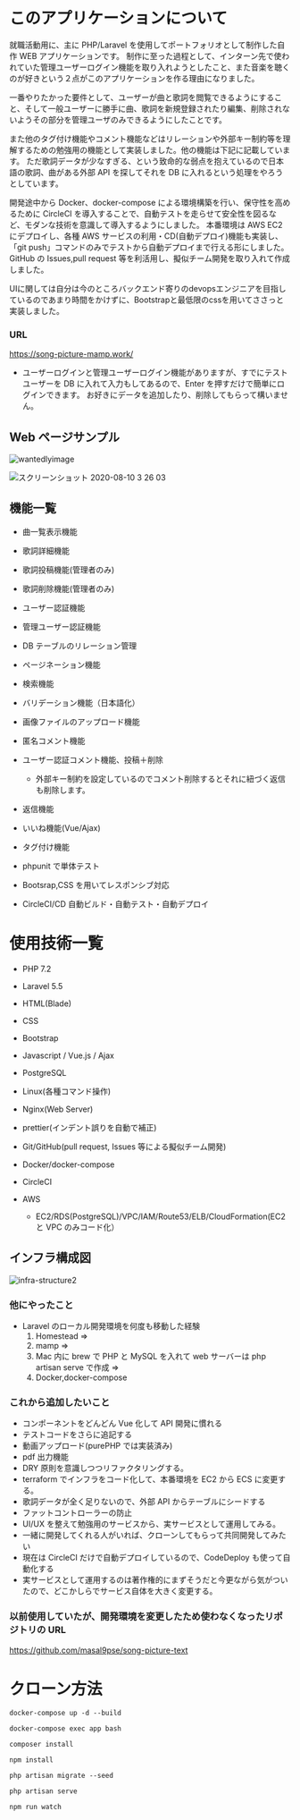 # このアプリケーションについて

就職活動用に、主に PHP/Laravel を使用してポートフォリオとして制作した自作 WEB アプリケーションです。
制作に至った過程として、インターン先で使われていた管理ユーザーログイン機能を取り入れようとしたこと、また音楽を聴くのが好きという２点がこのアプリケーションを作る理由になりました。

一番やりたかった要件として、ユーザーが曲と歌詞を閲覧できるようにすること、そして一般ユーザーに勝手に曲、歌詞を新規登録されたり編集、削除されないようその部分を管理ユーザのみできるようにしたことです。

また他のタグ付け機能やコメント機能などはリレーションや外部キー制約等を理解するための勉強用の機能として実装しました。他の機能は下記に記載しています。
ただ歌詞データが少なすぎる、という致命的な弱点を抱えているので日本語の歌詞、曲がある外部 API を探してそれを DB に入れるという処理をやろうとしています。

開発途中から Docker、docker-compose による環境構築を行い、保守性を高めるために CircleCI を導入することで、自動テストを走らせて安全性を図るなど、モダンな技術を意識して導入するようにしました。
本番環境は AWS EC2 にデプロイし、各種 AWS サービスの利用・CD(自動デプロイ)機能も実装し、「git push」コマンドのみでテストから自動デプロイまで行える形にしました。
GitHub の Issues,pull request 等を利活用し、擬似チーム開発を取り入れて作成しました。


UIに関しては自分は今のところバックエンド寄りのdevopsエンジニアを目指しているのであまり時間をかけずに、Bootstrapと最低限のcssを用いてささっと実装しました。

### URL

https://song-picture-mamp.work/

- ユーザーログインと管理ユーザーログイン機能がありますが、すでにテストユーザーを DB に入れて入力もしてあるので、Enter を押すだけで簡単にログインできます。
  お好きにデータを追加したり、削除してもらって構いません。

## Web ページサンプル

![wantedlyimage](https://user-images.githubusercontent.com/51937772/89991779-4acc7900-dcbf-11ea-8f55-08d89b96dc0a.png)

![スクリーンショット 2020-08-10 3 26 03](https://user-images.githubusercontent.com/51937772/89739154-3fa7fc00-dab9-11ea-8306-317996706339.png)

## 機能一覧

- 曲一覧表示機能

- 歌詞詳細機能

- 歌詞投稿機能(管理者のみ)

- 歌詞削除機能(管理者のみ)

- ユーザー認証機能

- 管理ユーザー認証機能

- DB テーブルのリレーション管理

- ページネーション機能

- 検索機能

- バリデーション機能（日本語化）

- 画像ファイルのアップロード機能

- 匿名コメント機能

- ユーザー認証コメント機能、投稿＋削除

  - 外部キー制約を設定しているのでコメント削除するとそれに紐づく返信も削除します。

- 返信機能

- いいね機能(Vue/Ajax)

- タグ付け機能

- phpunit で単体テスト

- Bootsrap,CSS を用いてレスポンシブ対応

- CircleCI/CD 自動ビルド・自動テスト・自動デプロイ

# 使用技術一覧

- PHP 7.2

* Laravel 5.5

* HTML(Blade)

* CSS

* Bootstrap

* Javascript / Vue.js / Ajax

* PostgreSQL

- Linux(各種コマンド操作)

- Nginx(Web Server)

* prettier(インデント誤りを自動で補正)

- Git/GitHub(pull request, Issues 等による擬似チーム開発)

* Docker/docker-compose

- CircleCI

- AWS
  - EC2/RDS(PostgreSQL)/VPC/IAM/Route53/ELB/CloudFormation(EC2 と VPC のみコード化）

## インフラ構成図

![infra-structure2](https://user-images.githubusercontent.com/51937772/87854452-1a5a1f00-c94d-11ea-99a8-9bf43b9f2ad8.png)

### 他にやったこと

- Laravel のローカル開発環境を何度も移動した経験
  1. Homestead =>
  2. mamp =>
  3. Mac 内に brew で PHP と MySQL を入れて web サーバーは php artisan serve で作成 =>
  4. Docker,docker-compose

### これから追加したいこと

- コンポーネントをどんどん Vue 化して API 開発に慣れる
- テストコードをさらに追記する
- 動画アップロード(purePHP では実装済み)
- pdf 出力機能
- DRY 原則を意識しつつリファクタリングする。
- terraform でインフラをコード化して、本番環境を EC2 から ECS に変更する。
- 歌詞データが全く足りないので、外部 API からテーブルにシードする
- ファットコントローラーの防止
- UI/UX を整えて勉強用のサービスから、実サービスとして運用してみる。
- 一緒に開発してくれる人がいれば、クローンしてもらって共同開発してみたい
- 現在は CircleCI だけで自動デプロイしているので、CodeDeploy も使って自動化する
- 実サービスとして運用するのは著作権的にまずそうだと今更ながら気がついたので、どこかしらでサービス自体を大きく変更する。

### 以前使用していたが、開発環境を変更したため使わなくなったリポジトリの URL

https://github.com/masal9pse/song-picture-text

# クローン方法

```
docker-compose up -d --build 

docker-compose exec app bash

composer install

npm install

php artisan migrate --seed

php artisan serve

npm run watch
```
